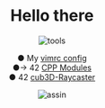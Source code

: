 <!DOCTYPE html>
<h1 align="center">Hello there</h1>
<p align="center">
<img src="https://i.ibb.co/qCPCpmn/tools.png" alt="tools" border="0">
</p>

<p align="center">
	<a>●   My  </a>
	<a href="https://github.com/gde-alme/vimrc">vimrc config</a>
	<br>
	<a>●-> 42  <a/>
	<a href="https://github.com/gde-alme/CPP-modules">CPP Modules</a>
	<br>
	<a>●   42  <a/>
	<a href="https://github.com/gde-alme/cub3d-Raycaster">cub3D-Raycaster</a>
	<br>
</p>

<p align="center">
<img src="https://i.ibb.co/YR2p9jP/assin.png" alt="assin" border="0">
</p>
